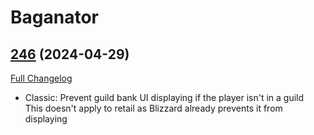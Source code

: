 # Baganator

## [246](https://github.com/Baganator/Baganator/tree/246) (2024-04-29)
[Full Changelog](https://github.com/Baganator/Baganator/compare/245...246) 

- Classic: Prevent guild bank UI displaying if the player isn't in a guild  
    This doesn't apply to retail as Blizzard already prevents it from  
    displaying  
